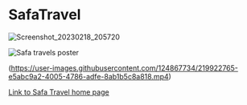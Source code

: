 # SafaTravel
![Screenshot_20230218_205720](https://user-images.githubusercontent.com/124867734/219874137-f023ca22-a727-4821-b208-067eede391ef.jpg)

![Safa travels poster](https://user-images.githubusercontent.com/124867734/219876450-fa19de0e-22b5-4aa2-8858-7c2bd1867ea0.jpg)

(https://user-images.githubusercontent.com/124867734/219922765-e5abc9a2-4005-4786-adfe-8ab1b5c8a818.mp4)

[Link to Safa Travel home page](https://ayaansiddiq.github.io/SafaTravel/Index.html.html)
